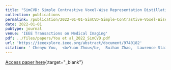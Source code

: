 ```yaml
---
title: "SimCVD: Simple Contrastive Voxel-Wise Representation Distillation for Semi-Supervised Medical Image Segmentation"
collection: publications
permalink: /publication/2022-01-01-SimCVD-Simple-Contrastive-Voxel-Wise-Representation-Distillation-for-Semi-Supervised-Medical-Image-Segmentation
date: 2022-01-01
pubtype: journal
venue: 'IEEE Transactions on Medical Imaging'
pdf: ../files/papers/You et al_2022_SimCVD.pdf
url: 'https://ieeexplore.ieee.org/abstract/document/9740182'
citation: ' Chenyu You,  <b>Yuan Zhou</b>,  Ruihan Zhao,  Lawrence Staib,  James Duncan, "<a href="https://ieeexplore.ieee.org/abstract/document/9740182">SimCVD: Simple Contrastive Voxel-Wise Representation Distillation for Semi-Supervised Medical Image Segmentation</a>." <i>IEEE Transactions on Medical Imaging</i>, 2022.'
---
```

[Access paper here](https://ieeexplore.ieee.org/abstract/document/9740182){:target="_blank"}
